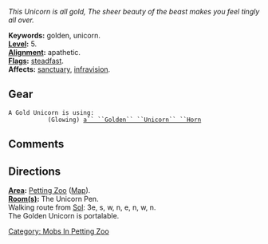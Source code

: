 *This Unicorn is all gold, The sheer beauty of the beast makes you feel
tingly all over.*

**Keywords:** golden, unicorn.  
**[Level](Level.md "wikilink"):** 5.  
**[Alignment](Alignment.md "wikilink"):** apathetic.  
**[Flags](:Category:_Mob_Types.md "wikilink"):**
[steadfast](Sentinel_Mobs.md "wikilink").  
**Affects:** [sanctuary](Sanctuary.md "wikilink"),
[infravision](Infravision.md "wikilink").  

## Gear

`A Gold Unicorn is using:`  
<wielded>`           (Glowing) `[`a`` ``Golden`` ``Unicorn`` ``Horn`](Golden_Unicorn_Horn.md "wikilink")

## Comments

## Directions

**[Area](:Category:_Areas.md "wikilink"):** [Petting
Zoo](:Category:_Petting_Zoo.md "wikilink")
([Map](Petting_Zoo_Map.md "wikilink")).  
**[Room(s)](:Category:_Rooms.md "wikilink"):** The Unicorn Pen.  
Walking route from [Sol](Sol.md "wikilink"): 3e, s, w, n, e, n, w, n.  
The Golden Unicorn is portalable.

[Category: Mobs In Petting
Zoo](Category:_Mobs_In_Petting_Zoo "wikilink")
